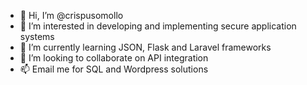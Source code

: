 - 👋 Hi, I’m @crispusomollo
- 👀 I’m interested in developing and implementing secure application systems
- 🌱 I’m currently learning JSON, Flask and Laravel frameworks
- 💞️ I’m looking to collaborate on API integration
- 📫 Email me for SQL and Wordpress solutions

<!---
crispusomollo/crispusomollo is a ✨ special ✨ repository because its `README.md` (this file) appears on your GitHub profile.
You can click the Preview link to take a look at your changes.
--->
